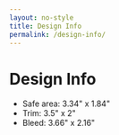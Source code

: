 ```yaml
---
layout: no-style
title: Design Info
permalink: /design-info/
---
```


# Design Info

- Safe area: 3.34" x 1.84"
- Trim: 3.5" x 2"
- Bleed: 3.66" x 2.16"

